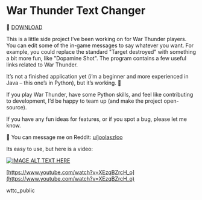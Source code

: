 # War Thunder Text Changer

📁 [DOWNLOAD](https://github.com/joolaszlo/wttc_public/releases/tag/public)

This is a little side project I’ve been working on for War Thunder players. You can edit some of the in-game messages to say whatever you want. For example, you could replace the standard "Target destroyed" with something a bit more fun, like "Dopamine Shot".
The program contains a few useful links related to War Thunder.

It’s not a finished application yet (i’m a beginner and more experienced in Java – this one’s in Python), but it’s working. 🫡

If you play War Thunder, have some Python skills, and feel like contributing to development, I’d be happy to team up (and make the project open-source).

If you have any fun ideas for features, or if you spot a bug, please let me know.

📨 You can message me on Reddit: [u/joolaszloo](https://www.reddit.com/user/joolaszloo/)

Its easy to use, but here is a video: 

[![IMAGE ALT TEXT HERE](https://i.ibb.co/KcJVNWhR/war-thunder-wttc.jpg)](https://www.youtube.com/watch?v=XEzqBZrcH_o)

[https://www.youtube.com/watch?v=XEzqBZrcH_o](https://www.youtube.com/watch?v=XEzqBZrcH_o)

wttc_public
